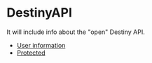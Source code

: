 DestinyAPI
==========

It will include info about the "open" Destiny API.

* [User information](http://wiki.destinypublic.com/User-Information)
* [Protected](http://wiki.destinypublic.com/Protected-API-calls)